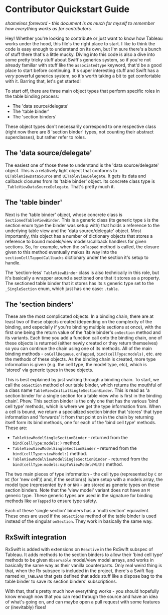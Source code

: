 # Contributor Quickstart Guide

*shameless foreword - this document is as much for myself to remember how everything works as for contributors.*

Hey! Whether you're looking to contribute or just want to know how Tableau works under the hood, this file's the right place to start. I like to 
think the code is easy enough to understand on its own, but I'm sure there's a bunch of stuff there that's a little mucky. Diving into this code is 
also a dive into some pretty tricky stuff about Swift's generics system, so if you're not already familiar with stuff like the `associatedtype` 
keyword, that'd be a good place to start before continuing. It's super interesting stuff and Swift has a *very* powerful generics system, so it's 
worth taking a bit to get comfortable with it. Barring that, let's get started!

To start off, there are three main object types that perform specific roles in the table binding process:
- The 'data source/delegate'
- The 'table binder'
- The 'section binders'

These object types don't necessarily correspond to one respective class (right now there are 8 'section binder' types, not counting their 
abstract superclasses), but rather refer to roles.

## The 'data source/delegate'

The easiest one of those three to understand is the 'data source/delegate' object. This is a relatively light object that conforms to
`UITableViewDataSource` and `UITableViewDelegate`. It gets its data and callback closures from its 'table binder' object. Its concrete 
class type is `_TableViewDataSourceDelegate`. That's pretty much it.

## The 'table binder'

Next is the 'table binder' object, whose concrete class is `SectionedTableViewBinder`. This is a generic class (its generic type `S` is the 
section enum type the binder was setup with) that holds a reference to the underlying table view and the 'data source/delegate' object. Most
importantly, this object has a number of dictionary objects that stores a reference to bound models/view models/callback handlers for given 
sections. So, for example, when the `onTapped` method is called, the closure given to this method eventually makes its way into the
`sectionCellTappedCallbacks` dictionary under the section it's setup to handle.

The 'section-less' `TableViewBinder` class is also technically in this role, but it's basically a wrapper around a sectioned one that it stores as
a property. The sectioned table binder that it stores has its `S` generic type set to the `_SingleSection` enum, which just has one case: 
`.table`.

## The 'section binders'

These are the most complicated objects. In a binding chain, there are at least two of these objects created (depending on the  complexity of 
the binding, and especially if you're binding multiple sections at once), with the first one being the return value of the 'table binder's 
`onSection` method and its variants. Each time you add a function call onto the binding chain, one of these objects is returned (either newly 
created or they return themselves) so you can continue the chain using one of its methods. All of the main binding methods - 
`onCellDequeue`, `onTapped`, `bind(cellType:models)`, etc. are the methods of these objects. As the binding chain is created, more type
information is given (e.g. the cell type, the model type, etc), which is 'stored' via generic types in these objects. 

This is best explained by just walking through a binding chain. To start, we call the `onSection` method of our table binder, which returns the
mouthful of a class name `TableViewInitialSingleSectionBinder`. This is read as 'a section binder for a single section for a table view 
who is first in the binding chain'. Phew. This section binder is the only one that has the various 'bind cell type' methods, which is where we
get the type information from. When a cell is bound, we return a specialized section binder that 'stores' that type information and 'forwards' it
from that point on in the chain by returning itself form its bind methods, one for each of the 'bind cell type' methods. These are:

- `TableViewModelSingleSectionBinder` - returned from the `bind(cellType:models:)` method.
- `TableViewViewModelSingleSectionBinder` - returned from the `bind(cellType:viewModel:)` method.
- `TableViewModelViewModelSingleSectionBinder` - returned from the `bind(cellType:models:mapToViewModelsWith)` method.

The two main pieces of type information - the cell type (represented by `C` or `NC` (for 'new cell')) and, if the section(s) is/are setup 
with a models array, the model type (represented by `M` or `NM`) - are stored as generic types on these section binders. Note that the 'view 
model' variant does not have an `M` generic type. These generic types are used in the signature for binding methods like `onTapped` to ensure
type safety.

Each of these 'single section' binders has a 'multi section' equivalent. These ones are used if the `onSections` method of the table binder is 
used instead of the singular `onSection`. They work in basically the same way.

## RxSwift integration

RxSwift is added with extensions on `Reactive` in the RxSwift subspec of Tableau. It adds methods to the section binders to allow their
'bind cell type' methods to be given `Observable` model/view model arrays, and works in basically the same way as their vanilla counterparts.
Only real weird thing is that, when the Rx subspec is included in the project, there's a Swift flag named `RX_TABLEAU` that gets defined that
adds stuff like a dispose bag to the table binder to save its section binders' subscriptions.

With that, that's pretty much how everything works - you should hopefully know enough now that you can read through the source and have 
an idea of what's going on, and can maybe open a pull request with some features or (inevitably) fixes!
